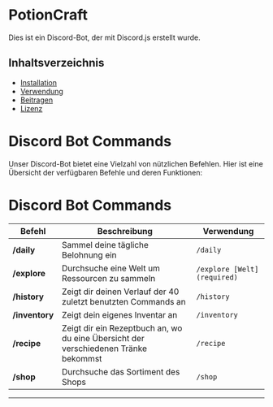 # PotionCraft

Dies ist ein Discord-Bot, der mit Discord.js erstellt wurde.

## Inhaltsverzeichnis
- [Installation](#installation)
- [Verwendung](#verwendung)
- [Beitragen](#beitragen)
- [Lizenz](#lizenz)

# Discord Bot Commands

Unser Discord-Bot bietet eine Vielzahl von nützlichen Befehlen. Hier ist eine Übersicht der verfügbaren Befehle und deren Funktionen:

# Discord Bot Commands

| Befehl          | Beschreibung                                      | Verwendung                        |
|-----------------|---------------------------------------------------|-----------------------------------|
| **/daily**       | Sammel deine tägliche Belohnung ein    | `/daily`                           |
| **/explore**       | Durchsuche eine Welt um Ressourcen zu sammeln           | `/explore [Welt](required)`                           |
| **/history**       | Zeigt dir deinen Verlauf der 40 zuletzt benutzten Commands an                | `/history`    |
| **/inventory**      | Zeigt dein eigenes Inventar an               | `/inventory`                          |
| **/recipe**     | Zeigt dir ein Rezeptbuch an, wo du eine Übersicht der verschiedenen Tränke bekommst          | `/recipe`                         |
| **/shop**       | Durchsuche das Sortiment des Shops                | `/shop`                           |
---